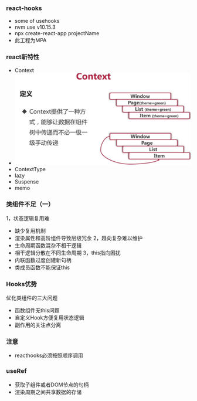 ### react-hooks
- some of usehooks
- nvm use v10.15.3
- npx create-react-app projectName
- 此工程为MPA

### react新特性
- Context
- ![sql](https://github.com/vue-then/react-hooks/blob/master/img/1.png)
- ContextType
- lazy
- Suspense
- memo

### 类组件不足（一）
1，状态逻辑复用难
- 缺少复用机制
- 渲染属性和高阶组件导致层级冗余
2，趋向复杂难以维护
- 生命周期函数混杂不相干逻辑
- 相干逻辑分散在不同生命周期
3，this指向困扰
- 内联函数过度创建新句柄
- 类成员函数不能保证this
### Hooks优势
优化类组件的三大问题
- 函数组件无this问题
- 自定义Hook方便复用状态逻辑
- 副作用的关注点分离


### 注意
- reacthooks必须按照顺序调用

### useRef
- 获取子组件或者DOM节点的句柄
- 渲染周期之间共享数据的存储




